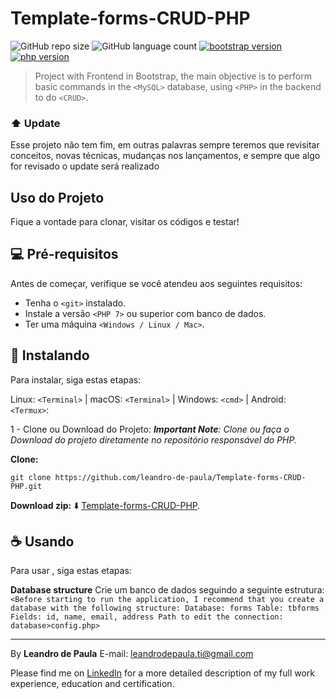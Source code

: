 # Template-forms-CRUD-PHP
![GitHub repo size](https://img.shields.io/github/repo-size/leandro-de-paula/ReviewedTodayInJS?style=for-the-badge)
![GitHub language count](https://img.shields.io/github/languages/count/leandro-de-paula/ReviewedTodayInJS?style=for-the-badge)
[![bootstrap version](https://img.shields.io/badge/bootstrap-vs%204.1.3-orange)](https://getbootstrap.com.br/)  
[![php version](https://img.shields.io/badge/php-vs%207.1.29-blue)](https://www.php.net/)   



> Project with Frontend in Bootstrap, the main objective is to perform basic commands in the `<MySQL>` database, using `<PHP>` in the backend to do `<CRUD>`.

### ⬆️ Update 

Esse projeto não tem fim, em outras palavras sempre teremos que revisitar conceitos, novas técnicas, mudanças nos lançamentos, e sempre que algo for revisado o update será realizado


## Uso do Projeto 
Fique a vontade para clonar, visitar os códigos e testar!

## 💻 Pré-requisitos

Antes de começar, verifique se você atendeu aos seguintes requisitos:
- Tenha o `<git>` instalado.
- Instale a versão `<PHP 7>` ou superior com banco de dados.
- Ter uma máquina `<Windows / Linux / Mac>`. 


## 🚀 Instalando <Template-forms-CRUD-PHP>

Para instalar,<Template-forms-CRUD-PHP> siga estas etapas:

Linux: `<Terminal>` | macOS: `<Terminal>` | Windows: `<cmd>` | Android: `<Termux>`:

1 - Clone ou Download do Projeto:
_**Important Note**: Clone ou faça o Download do projeto diretamente no repositório responsável do PHP._

**Clone:**

```
git clone https://github.com/leandro-de-paula/Template-forms-CRUD-PHP.git
``` 

**Download zip:** ⬇️
[Template-forms-CRUD-PHP](https://github.com/leandro-de-paula/Template-forms-CRUD-PHP/archive/main.zip). 


## ☕ Usando <Template-forms-CRUD-PHP>

Para usar <Template-forms-CRUD-PHP>, siga estas etapas:

**Database structure**
Crie um banco de dados seguindo a seguinte estrutura:
`<Before starting to run the application, I recommend that you create a database with the following structure: Database: forms Table: tbforms Fields: id, name, email, address Path to edit the connection: database>config.php>`



---
By **Leandro de Paula**
E-mail: [leandrodepaula.ti@gmail.com](mailto:leandrodepaula.ti@gmail.com)

Please find me on [LinkedIn](https://www.linkedin.com/in/leandro-de-paula/) for a more detailed description of my full work experience, education and certification.
